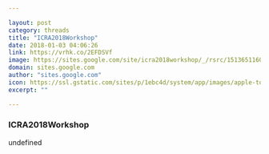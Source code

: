 ```yaml
---

layout: post
category: threads
title: "ICRA2018Workshop"
date: 2018-01-03 04:06:26
link: https://vrhk.co/2EFDSVf
image: https://sites.google.com/site/icra2018workshop/_/rsrc/1513651160442/home/siteheader.png
domain: sites.google.com
author: "sites.google.com"
icon: https://ssl.gstatic.com/sites/p/1ebc4d/system/app/images/apple-touch-icon.png
excerpt: ""

---
```


### ICRA2018Workshop

undefined